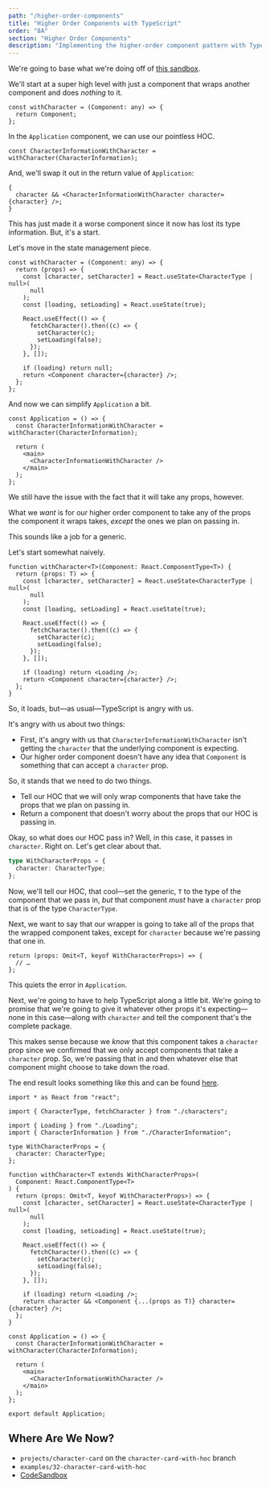 ```yaml
---
path: "/higher-order-components"
title: "Higher Order Components with TypeScript"
order: "8A"
section: "Higher Order Components"
description: "Implementing the higher-order component pattern with TypeScript."
---
```


We're going to base what we're doing off of [this sandbox][base].

[base]: https://codesandbox.io/s/character-sheet-utility-types-complete-jb8d4

We'll start at a super high level with just a component that wraps another component and does _nothing_ to it.

```tsx
const withCharacter = (Component: any) => {
  return Component;
};
```

In the `Application` component, we can use our pointless HOC.

```tsx
const CharacterInformationWithCharacter = withCharacter(CharacterInformation);
```

And, we'll swap it out in the return value of `Application`:

```tsx
{
  character && <CharacterInformationWithCharacter character={character} />;
}
```

This has just made it a worse component since it now has lost its type information. But, it's a start.

Let's move in the state management piece.

```tsx
const withCharacter = (Component: any) => {
  return (props) => {
    const [character, setCharacter] = React.useState<CharacterType | null>(
      null
    );
    const [loading, setLoading] = React.useState(true);

    React.useEffect(() => {
      fetchCharacter().then((c) => {
        setCharacter(c);
        setLoading(false);
      });
    }, []);

    if (loading) return null;
    return <Component character={character} />;
  };
};
```

And now we can simplify `Application` a bit.

```tsx
const Application = () => {
  const CharacterInformationWithCharacter = withCharacter(CharacterInformation);

  return (
    <main>
      <CharacterInformationWithCharacter />
    </main>
  );
};
```

We still have the issue with the fact that it will take any props, however.

What we _want_ is for our higher order component to take any of the props the component it wraps takes, _except_ the ones we plan on passing in.

This sounds like a job for a generic.

Let's start somewhat naively.

```tsx
function withCharacter<T>(Component: React.ComponentType<T>) {
  return (props: T) => {
    const [character, setCharacter] = React.useState<CharacterType | null>(
      null
    );
    const [loading, setLoading] = React.useState(true);

    React.useEffect(() => {
      fetchCharacter().then((c) => {
        setCharacter(c);
        setLoading(false);
      });
    }, []);

    if (loading) return <Loading />;
    return <Component character={character} />;
  };
}
```

So, it loads, but—as usual—TypeScript is angry with us.

It's angry with us about two things:

- First, it's angry with us that `CharacterInformationWithCharacter` isn't getting the `character` that the underlying component is expecting.
- Our higher order component doesn't have any idea that `Component` is something that can accept a `character` prop.

So, it stands that we need to do two things.

- Tell our HOC that we will only wrap components that have take the props that we plan on passing in.
- Return a component that doesn't worry about the props that our HOC is passing in.

Okay, so what does our HOC pass in? Well, in this case, it passes in `character`. Right on. Let's get clear about that.

```ts
type WithCharacterProps = {
  character: CharacterType;
};
```

Now, we'll tell our HOC, that cool—set the generic, `T` to the type of the component that we pass in, _but_ that component _must_ have a `character` prop that is of the type `CharacterType`.

Next, we want to say that our wrapper is going to take all of the props that the wrapped component takes, except for `character` because we're passing that one in.

```tsx
return (props: Omit<T, keyof WithCharacterProps>) => {
  // …
};
```

This quiets the error in `Application`.

Next, we're going to have to help TypeScript along a little bit. We're going to promise that we're going to give it whatever other props it's expecting—none in this case—along with `character` and tell the component that's the complete package.

This makes sense because we _know_ that this component takes a `character` prop since we confirmed that we only accept components that take a `character` prop. So, we're passing that in and then whatever else that component might choose to take down the road.

The end result looks something like this and can be found [here][complete].

```tsx
import * as React from "react";

import { CharacterType, fetchCharacter } from "./characters";

import { Loading } from "./Loading";
import { CharacterInformation } from "./CharacterInformation";

type WithCharacterProps = {
  character: CharacterType;
};

function withCharacter<T extends WithCharacterProps>(
  Component: React.ComponentType<T>
) {
  return (props: Omit<T, keyof WithCharacterProps>) => {
    const [character, setCharacter] = React.useState<CharacterType | null>(
      null
    );
    const [loading, setLoading] = React.useState(true);

    React.useEffect(() => {
      fetchCharacter().then((c) => {
        setCharacter(c);
        setLoading(false);
      });
    }, []);

    if (loading) return <Loading />;
    return character && <Component {...(props as T)} character={character} />;
  };
}

const Application = () => {
  const CharacterInformationWithCharacter = withCharacter(CharacterInformation);

  return (
    <main>
      <CharacterInformationWithCharacter />
    </main>
  );
};

export default Application;
```

[complete]: https://codesandbox.io/s/character-sheet-utility-with-hoc-3opyk?file=/src/Application.tsx:740-746

## Where Are We Now?

- `projects/character-card` on the `character-card-with-hoc` branch
- `examples/32-character-card-with-hoc`
- [CodeSandbox][complete]

